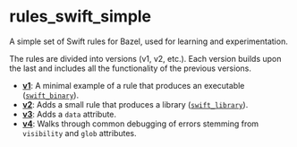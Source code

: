 # rules_swift_simple

A simple set of Swift rules for Bazel, used for learning and experimentation.

The rules are divided into versions (v1, v2, etc.). Each version builds
upon the last and includes all the functionality of the previous
versions.

* **[v1](https://github.com/maxwellE/rules_swift_simple/tree/v1)**: A minimal
  example of a rule that produces an executable ([`swift_binary`](https://github.com/bazelbuild/rules_swift/blob/master/doc/rules.md#swift_binary)).
* **[v2](https://github.com/maxwellE/rules_swift_simple/tree/v2)**: Adds a small
  rule that produces a library ([`swift_library`](https://github.com/bazelbuild/rules_swift/blob/master/doc/rules.md#swift_library)).
* **[v3](https://github.com/maxwellE/rules_swift_simple/tree/v3)**: Adds a `data`
  attribute.
* **[v4](https://github.com/maxwellE/rules_swift_simple/tree/v4)**: Walks through common
debugging of errors stemming from `visibility` and `glob` attributes.
